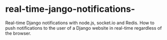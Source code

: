# real-time-jango-notifications-
Real-time Django notifications with node.js, socket.io and Redis. How to push notifications to the user of a Django website in real-time regardless of the browser.

